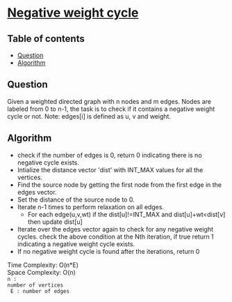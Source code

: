 # [Negative weight cycle](https://practice.geeksforgeeks.org/problems/negative-weight-cycle3504/1)

## Table of contents

- [Question](#question)
- [Algorithm](#algorithm)

## Question
Given a weighted directed graph with n nodes and m edges. Nodes are labeled from 0 to n-1, the task is to check if it contains a negative weight cycle or not.
Note: edges[i] is defined as u, v and weight.

## Algorithm
- check if the number of edges is 0, return 0 indicating there is no negative cycle exists.
- Intialize the distance vector 'dist' with INT_MAX values for all the vertices.
- Find the source node by getting the first node from the first edge in the edges vector.
- Set the distance of the source node to 0.
- Iterate n-1 times to perform relaxation on all edges.
    - For each edge(u,v,wt) if the dist[u]!=INT_MAX and dist[u]+wt<dist[v] then update dist[u]
- Iterate over the edges vector again to check for any negative weight cycles. check the above condition at the Nth iteration, if true return 1 indicating a negative weight cycle exists.
- If no negative weight cycle is found after the iterations, return 0

Time Complexity: O(n*E) </br>
Space Complexity: O(n) </br>
<code>n : number of vertices </br>
E : number of edges </code>

